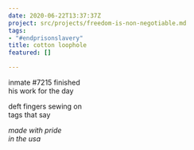 ```yaml
---
date: 2020-06-22T13:37:37Z
project: src/projects/freedom-is-non-negotiable.md
tags:
- "#endprisonslavery"
title: cotton loophole
featured: []

---
```

inmate #7215 finished  
         his work for the day

deft fingers sewing on  
         tags that say

_made with pride  
         in the usa_